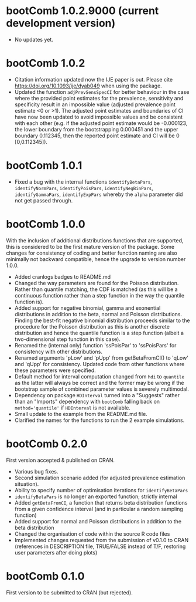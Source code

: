 # bootComb 1.0.2.9000 (current development version)

* No updates yet.

# bootComb 1.0.2

* Citation information updated now the IJE paper is out. Please cite https://doi.org/10.1093/ije/dyab049 when using the package.
* Updated the function `adjPrevSensSpecCI` for better behaviour in the case where the provided point estimates for the prevalence, sensitivity and specificity result in an impossible value (adjusted prevalence point estimate <0 or >1). The adjusted point estimates and boundaries of CI have now been updated to avoid impossible values and be consistent with each other (e.g. if the adjusted point estimate would be -0.000123, the lower boundary from the bootstrapping 0.000451 and the upper boundary 0.112345, then the reported point estimate and CI will be 0 [0,0.112345]).

# bootComb 1.0.1

* Fixed a bug with the internal functions `identifyBetaPars`, `identifyNormPars`, `identifyPoisPars`, `identifyNegBinPars`, `identifyGammaPars`, `identifyExpPars` whereby the `alpha` parameter did not get passed through.

# bootComb 1.0.0

With the inclusion of additional distributions functions that are supported, this is considered to be the first mature version of the package. Some changes for consistency of coding and better function naming are also minimally not backward compatible, hence the upgrade to version number 1.0.0.

* Added cranlogs badges to README.md
* Changed the way parameters are found for the Poisson distribution. Rather than quantile matching, the CDF is matched (as this will be a continuous function rather than a step function in the way the quantile function is).
* Added support for negative binomial, gamma and exonential distributions in addition to the beta, normal and Poisson distributions. Finding the best-fit negative binomial distribution proceeds similar to the procedure for the Poisson distribution as this is another discrete distribution and hence the quantile function is a step function (albeit a two-dimensional step function in this case).
* Renamed the (internal only) function 'ssPoisPar' to 'ssPoisPars' for consistency with other distributions.
* Renamed arguments 'pLow' and 'pUpp' from getBetaFromCI() to 'qLow' and 'qUpp' for consistency. Updated code from other functions where these parameters were specified.
* Default method for interval computation changed from `hdi` to `quantile` as the latter will always be correct and the former may be wrong if the bootstrap sample of combined parameter values is severely multimodal.
* Dependency on package `HDInterval` turned into a "Suggests" rather than an "Imports" dependency with `bootComb` falling back on `method='quantile'` if `HDInterval` is not available.
* Small update to the example from the README.md file.
* Clarified the names for the functions to run the 2 example simulations.

# bootComb 0.2.0

First version accepted & published on CRAN.

* Various bug fixes.
* Second simulation scenario added (for adjusted prevalence estimation situation).
* Ability to specify number of optimisation iterations for `identifyBetaPars`
* `identifyBetaPars` is no longer an exported function; strictly internal
* Added `getBetaFromCI`, a function that returns beta distribution functions from a given confidence interval (and in particular a random sampling function)
* Added support for normal and Poisson distributions in addition to the beta distribution
* Changed the organisation of code within the source R code files
* Implemented changes requested from the submission of v0.1.0 to CRAN (references in DESCRIPTION file, TRUE/FALSE instead of T/F, restoring user parameters after doing plots)

# bootComb 0.1.0

First version to be submitted to CRAN (but rejected).
